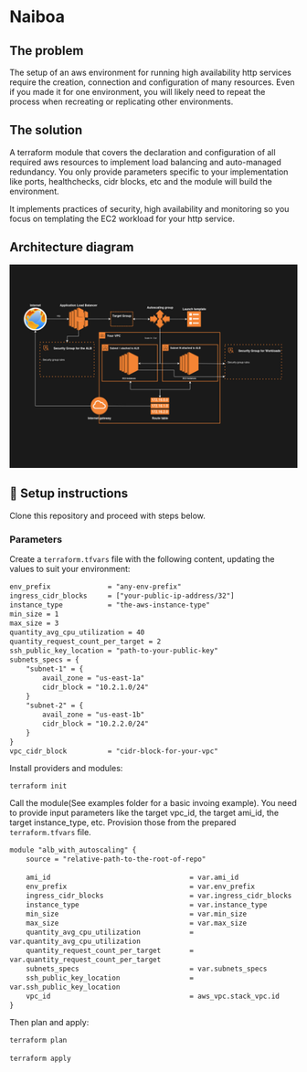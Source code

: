 # Naiboa

## The problem

The setup of an aws environment for running high availability http services require the creation, connection and configuration of many resources. Even if you made it for one environment, you will likely need to repeat the process when recreating or replicating other environments.

## The solution

A terraform module that covers the declaration and configuration of all required aws resources to implement load balancing and auto-managed redundancy. You only provide parameters specific to your implementation like ports, healthchecks, cidr blocks, etc and the module will build the environment.

It implements practices of security, high availability and monitoring so you focus on templating the EC2 workload for your http service.

## Architecture diagram

![Architecture Diagram](./diagrams/naiboa-architecture.jpg)

## 🚀 Setup instructions

Clone this repository and proceed with steps below.

### Parameters

Create a `terraform.tfvars` file with the following content, updating the values to suit your environment:

```hcl
env_prefix              = "any-env-prefix"
ingress_cidr_blocks     = ["your-public-ip-address/32"]
instance_type           = "the-aws-instance-type"
min_size = 1
max_size = 3
quantity_avg_cpu_utilization = 40
quantity_request_count_per_target = 2
ssh_public_key_location = "path-to-your-public-key"
subnets_specs = {
    "subnet-1" = {
        avail_zone = "us-east-1a"
        cidr_block = "10.2.1.0/24"
    }
    "subnet-2" = {
        avail_zone = "us-east-1b"
        cidr_block = "10.2.2.0/24"
    }
}
vpc_cidr_block          = "cidr-block-for-your-vpc"
```

Install providers and modules:

```hcl
terraform init
```

Call the module(See examples folder for a basic invoing example). You need to provide input parameters like the target vpc_id, the target ami_id, the target instance_type, etc. Provision those from the prepared `terraform.tfvars` file.

```hcl
module "alb_with_autoscaling" {
    source = "relative-path-to-the-root-of-repo"

    ami_id                                  = var.ami_id
    env_prefix                              = var.env_prefix
    ingress_cidr_blocks                     = var.ingress_cidr_blocks
    instance_type                           = var.instance_type
    min_size                                = var.min_size
    max_size                                = var.max_size
    quantity_avg_cpu_utilization            = var.quantity_avg_cpu_utilization
    quantity_request_count_per_target       = var.quantity_request_count_per_target
    subnets_specs                           = var.subnets_specs
    ssh_public_key_location                 = var.ssh_public_key_location
    vpc_id                                  = aws_vpc.stack_vpc.id    
}
```

Then plan and apply:

```hcl
terraform plan

terraform apply
```